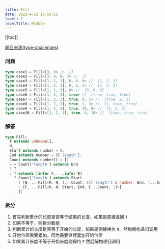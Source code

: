 ```yaml
---
title: Fill
date: 2022-4-22 16:56:16
level: 2
levelTitle: Middle
---
```


[[toc]]

[题目来源(type-challenges)](https://github.com/type-challenges/type-challenges/blob/main/questions/04518-medium-fill/README.md)

### 问题

```typescript
type case1 = Fill<[], 0> //  []
type case2 = Fill<[], 0, 0, 3> //  []
type case3 = Fill<[1, 2, 3], 0, 0, 0> //  [1, 2, 3]
type case4 = Fill<[1, 2, 3], 0, 2, 2> //  [1, 2, 3]
type case5 = Fill<[1, 2, 3], 0> //  [0, 0, 0]
type case6 = Fill<[1, 2, 3], true> //  [true, true, true]
type case7 = Fill<[1, 2, 3], true, 0, 1> //  [true, 2, 3]
type case8 = Fill<[1, 2, 3], true, 1, 3> //  [1, true, true]
type case9 = Fill<[1, 2, 3], true, 10, 0> //  [1, 2, 3]
type case10 = Fill<[1, 2, 3], true, 0, 10> //  [true, true, true]
```

### 解答

```typescript
type Fill<
  T extends unknown[],
  N,
  Start extends number = 0,
  End extends number = T['length'],
  Count extends number[] = []
  > = Count['length'] extends End
  ? T
  : T extends [infer F, ...infer R]
    ? Count['length'] extends Start
      ? [N, ...Fill<R, N, [...Count, 1]['length'] & number, End, [...Count, 1]>]
      : [F, ...Fill<R, N, Start, End, [...Count, 1]>]
    : []

```

### 拆分
1. 首先判断累计的长度是否等于结束的长度，如果是直接返回 `T`
2. 如果不等于，则拆分数组
3. 判断累计的长度是否等于开始的长度，如果是则替换为 `N`，然后解构递归调用
4. 开始位置需要累加，因为需要继续累加开始位置
5. 如果累计长度不等于开始长度则保持 `F` 然后解构递归调用
